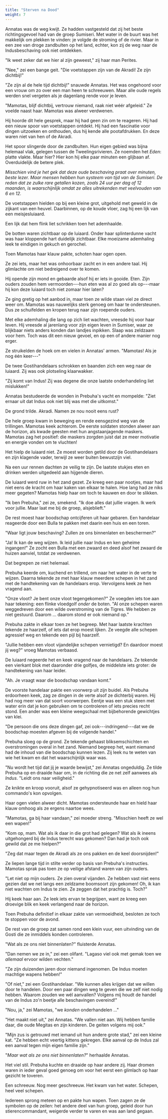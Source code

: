 ```yaml
---
title: "Sterven na Dood"
weight: 7
---
```


Annatas was de weg kwijt. Ze hadden vastgesteld dat zij het beste richtingsgevoel had van de groep Sumiseri. Met water in de buurt was het makkelijk om plekken te vinden: je volgde de stroming of de rivier. Maar in een zee van droge zandbulten op het land, echter, kon zij de weg naar de Indusbeschaving ook niet ontdekken.

"Ik weet zeker dat we hier al zijn geweest," zij haar man Perites.

"Nee," zei een bange geit. "Die voetstappen zijn van de Akradi! Ze zijn dichtbij!"

"Ze zijn al de hele tijd dichtbij!" snauwde Annatas. Het was ongehoord voor een vrouw om zo over een man heen te schreeuwen. Maar alle oude regels werden snel vergeten als je dagenlang rende voor je leven.

"Mamotas, blijf dichtbij, vertrouw niemand, raak niet wéér afgeleid." Ze voelde naast haar. Mamotas was alweer verdwenen.

Hij hoorde dit hele gesprek, maar hij had geen zin om te reageren. Hij had een nieuw spoor van voetstappen ontdekt. Hij had een fascinatie voor dingen uitzoeken en onthouden, dus hij kende alle pootafdrukken. En deze waren niet van hen of de Akradi.

Het spoor slingerde door de zandbulten. Hun eigen gebied was bijna helemaal vlak, gelegen tussen de Tweelingsrivieren. Ze noemden het _Eden_: platte vlakte. Maar hier? Hier kon hij elke paar minuten een glijbaan af. Overduidelijk de betere plek.

_Misschien vind je het gek dat deze oude beschaving praat over minuten, beste lezer. Maar mensen hebben hun systeem van tijd van de Sumiseri. De reden dat ze zulke rare getallen kozen, zoals 24 uur per dag of 12 maanden, is waarschijnlijk omdat ze alles uitrekenden met veelvouden van 6 en 12._

De voetstappen hielden op bij een kleine grot, uitgehold met geweld in de zijkant van een heuvel. Daarbinnen, op de koude vloer, zag hij een lijk van een meisjesluiaard.

Een lijk dat hem flink liet schrikken toen het ademhaalde.

De botten waren zichtbaar op de luiaard. Onder haar splinterdunne vacht was haar kloppende hart duidelijk zichtbaar. Elke moeizame ademhaling leek te eindigen in gekuch en gerochel.

Toen Mamotas haar klauw pakte, schoten haar ogen open.

Ze zei iets, maar het was onhoorbaar zacht en in een andere taal. Hij glimlachte om niet bedreigend over te komen.

Hij opende zijn mond en gebaarde alsof hij er iets in gooide. Eten. Zijn ouders zouden hem vermoorden---hun eten was al zo goed als op---maar hij kon deze luiaard toch niet zomaar hier laten?

Ze ging gretig op het aanbod in, maar toen ze wilde staan viel ze direct weer om. Mamotas was nauwelijks sterk genoeg om haar te ondersteunen. Dus ze schuifelden en kropen terug naar zijn roepende ouders. 

Met elke ademhaling die lang op zich liet wachten, vreesde hij voor haar leven. Hij vreesde al jarenlang voor zijn eigen leven in Sumiser, waar ze blijkbaar niets anders konden dan landjes inpikken. Slaap was zeldzaam voor hem. Toch was dit een nieuw gevoel, en op een of andere manier nog erger.

Ze struikelden de hoek om en vielen in Annatas' armen. "Mamotas! Als je nog één keer---"

De twee Gostihandelaars schrokken en baanden zich een weg naar de luiaard. Zij was ook plotseling klaarwakker.

"Zij komt van Indus! Zij was degene die onze laatste onderhandeling liet mislukken!"

Annatas bestudeerde de wonden in Prebuha's vacht en mompelde: "Ziet ernaar uit dat Indus ook niet blij was met die uitkomst."

De grond trilde. Akradi. Namen ze nou nooit eens rust?

De hele groep kwam in beweging en rende eensgezind weg van de trillingen. Mamotas keek achterom. De eerste soldaten stonden alweer aan de horizon, als kwade geesten met hun angstaanjagende maskers. Mamotas zag het positief: die maskers zorgden juist dat ze meer motivatie en energie vonden om te vluchten!

Het hielp de luiaard niet. Ze moest worden getild door de Gostihandelaars en zijn klagende vader, terwijl ze weer buiten bewustzijn viel.

Na een uur rennen dachten ze veilig te zijn. De laatste stukjes eten en drinken werden uitgedeeld aan hijgende dieren.

De luiaard werd ruw in het zand gezet. Ze kreeg een paar nootjes, maar had niet eens de kracht om haar kaken van elkaar te halen. Hoe lang had ze niks meer gegeten? Mamotas hielp haar om toch te kauwen en door te slikken.

"Ik ben Prebuha," zei ze, smekend. "Ik doe alles dat jullie vragen. Ik werk voor jullie. Maar laat me bij de groep, alsjeblieft."

De rest moest haar boodschap ontcijferen uit haar gebaren. Een handelaar reageerde door een Bulla te pakken met daarin een huis en een toren.

"Waar ligt jouw beschaving? Zullen ze ons binnenlaten en beschermen?"

"Ja! Ik kan de weg wijzen. Ik leid jullie naar Indus en ken geheime ingangen!" Ze zocht een Bulla met een zwaard en deed alsof het zwaard de huizen aanviel, totdat ze verdwenen.

Dat begrepen ze niet helemaal.

Prebuha keerde om, kuchend en trillend, om naar het water in de verte te wijzen. Daarna tekende ze met haar klauw meerdere schepen in het zand met de handtekening van de handelaars erop. Vervolgens keek ze hen vragend aan.

"Onze vloot? Je bent onze vloot tegengekomen?" Ze voegden iets toe aan haar tekening: een flinke vloedgolf _onder_ de boten. "Al onze schepen waren weggedreven door een wilde overstroming van de Tigres. We hebben ze niet gestuurd. Daarom ... daarom stond er ook niemand op."

Prebuha zakte in elkaar toen ze het begreep. Met haar laatste krachten tekende ze haarzelf, of iets dat erop moest lijken. Ze veegde alle schepen agressief weg en tekende een pijl bij haarzelf.

"Jullie hebben een vloot vijandelijke schepen vernietigd? En daardoor moest jij weg?" vroeg Mamotas verbaasd.

De luiaard negeerde het en keek vragend naar de handelaars. Ze tekende een vierkant blok met daaronder drie golfjes, de middelste iets groter: de handtekening van haar leider.

"Ah. Je vraagt waar die boodschap vandaan komt." 

De voorste handelaar pakte een voorwerp uit zijn buidel. Als Prebuha erdoorheen keek, zag ze dingen in de verte alsof ze dichterbij waren. Hij had nog meer van dat soort voorwerpen. Eentje was een stuk steen met water erin dat je kon gebruiken om te controleren of iets precies recht stond. Een ander was een kleine weegschaal met bijbehorende gewichtjes van klei.

"De persoon die ons deze dingen gaf, zei ook---indringend---dat we de boodschap moesten afgeven bij de volgende handel."

Prebuha sloeg op de grond. Ze tekende gehaast bliksemschichten en overstromingen overal in het zand. Niemand begreep het, want niemand had de inhoud van die boodschap kunnen lezen. Zij leek nu te weten van wie het kwam en dat het waarschijnlijk waar was.

"Nu wordt het tijd dat jij je waarde bewijst," zei Annatas ongeduldig. Ze tilde Prebuha op en draaide haar om, in de richting die ze net zelf aanwees als _Indus_. "Leidt ons naar veiligheid."

Ze knikte en kroop vooruit, alsof ze gehypnotiseerd was en alleen nog hun commando's kon opvolgen.

Haar ogen vielen alweer dicht. Mamotas ondersteunde haar en hield haar klauw omhoog als ze ergens naartoe wees.

"Mamotas, ga bij haar vandaan," zei moeder streng. "Misschien heeft ze wel een wapen!"

"Kom op, mam. Wat als ik daar in die grot had gelegen? Wat als ik ineens uitgehongerd bij de Indus terecht was gekomen? Dan had je toch ook gewild dat ze me hielpen?"

"Zeg dat maar tegen de Akradi als ze ons pakken en de keel doorsnijden!"

Ze liepen lange tijd in stilte verder op basis van Prebuha's instructies. Mamotas sprak pas toen ze op veilige afstand waren van zijn ouders.

"Let niet op mijn ouders. Ze zien overal vijanden. Ze hebben vast niet eens gezien dat we net langs een zeldzame boomsoort zijn gekomen! Oh, ik kan niet wachten om Indus te zien. Ze zeggen dat het prachtig is. Toch?"

Hij keek haar aan. Ze leek iets ervan te begrijpen, want ze kreeg een droevige blik en keek verlangend naar de horizon.

Toen Prebuha definitief in elkaar zakte van vermoeidheid, besloten ze toch te stoppen voor de avond. 

De rest van de groep zat samen rond een klein vuur, een uitvinding van de Gosti die ze inmiddels konden controleren.

"Wat als ze ons niet binnenlaten?" fluisterde Annatas. 

"Dan nemen we ze in," zei een olifant. "Lagaso viel ook met gemak toen we _allemaal_ ervoor wilden vechten."

"Ze zijn duizenden jaren door niemand ingenomen. De Indus moeten machtige wapens hebben!"

"Of niet," zei een Gostihandelaar. "We kunnen alles krijgen dat we willen door te handelen. Door een paar dingen weg te geven die we zelf niet nodig hebben. Waarom zouden we wél aanvallen? Volgens mij houdt de handel van de Indus zo'n beetje alle beschavingen overeind!"

"Nou, ja," zei Mamotas, "we _konden_ onderhandelen ..."

"Het maakt niet uit," zei Annatas. "We vallen niet aan. Wij hebben familie daar, die oude Megitas en zijn kinderen. De geiten volgens mij ook."

"Mijn zus is getrouwd met iemand uit hun andere grote stad," zei een kleine kat. "Ze hebben echt veertig kittens gekregen. Elke aanval op de Indus zal een aanval tegen mijn eigen familie zijn."

"_Maar wat als ze ons niet binnenlaten?_" herhaalde Annatas.

Het viel stil. Prebuha kuchte en draaide op haar andere zij. Haar dromen waren in ieder geval goed genoeg om voor het eerst een glimlach op haar gezicht te toveren.

Een schreeuw. Nog meer geschreeuw. Het kwam van het water. Schepen, heel veel schepen.

Iedereen sprong meteen op en pakte hun wapen. Toen zagen ze de symbolen op de zeilen: het andere deel van hun groep, geleid door hun stierencommandant, weigerde verder te varen en was aan land gegaan. 